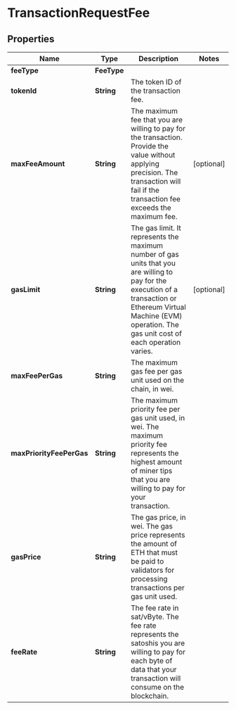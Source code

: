 

# TransactionRequestFee


## Properties

| Name | Type | Description | Notes |
|------------ | ------------- | ------------- | -------------|
|**feeType** | **FeeType** |  |  |
|**tokenId** | **String** | The token ID of the transaction fee. |  |
|**maxFeeAmount** | **String** | The maximum fee that you are willing to pay for the transaction. Provide the value without applying precision. The transaction will fail if the transaction fee exceeds the maximum fee. |  [optional] |
|**gasLimit** | **String** | The gas limit. It represents the maximum number of gas units that you are willing to pay for the execution of a transaction or Ethereum Virtual Machine (EVM) operation. The gas unit cost of each operation varies. |  [optional] |
|**maxFeePerGas** | **String** | The maximum gas fee per gas unit used on the chain, in wei. |  |
|**maxPriorityFeePerGas** | **String** | The maximum priority fee per gas unit used, in wei. The maximum priority fee represents the highest amount of miner tips that you are willing to pay for your transaction. |  |
|**gasPrice** | **String** | The gas price, in wei. The gas price represents the amount of ETH that must be paid to validators for processing transactions per gas unit used. |  |
|**feeRate** | **String** | The fee rate in sat/vByte. The fee rate represents the satoshis you are willing to pay for each byte of data that your transaction will consume on the blockchain. |  |




